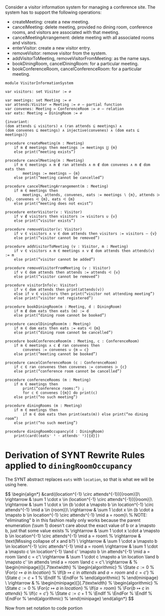 Consider a visitor information system for managing a conference site. The system has to support the following operations:

- createMeeting: create a new meeting.
- cancelMeeting: delete meeting, provided no dining room, conference rooms, and visitors are associated with that meeting.
- cancelMeetingArrangement: delete meeting with all associated rooms and visitors.
- enterVisitor: create a new visitor entry.
- removeVisitor: remove visitor from the system.
- addVisitorToMeeting, removeVisitorFromMeeting: as the name says.
- bookDiningRoom, cancelDiningRoom: for a particular meeting.
- bookConferenceRoom, cancelConferenceRoom: for a particular meeting.

```
module VisitorInformationSystem

var visitors: set Visitor := ∅

var meetings: set Meeting := ∅
var attends:Visitor ↛ Meeting := ∅ – partial function
var convenes: Meeting ↔︎ ConferenceRoom := ∅ – relation
var eats: Meeting ↛ DiningRoom := ∅

{invariant:
(dom attends ⊆ visitors) ∧ (ran attends ⊆ meetings) ∧
(dom convenes ⊆ meetings) ∧ injective(convenes) ∧ (dom eats ⊆ meetings)}

procedure createMeeting(m : Meeting)
    if m ∉ meetings then meetings := meetings ⋃ {m}
    else print(“meeting exists”)

procedure cancelMeeting(m : Meeting)
    if m ∈ meetings ∧ m ∉ ran attends ∧ m ∉ dom convenes ∧ m ∉ dom eats then
        meetings := meetings – {m}
    else print(“meeting cannot be cancelled”)

procedure cancelMeetingArrangement(m : Meeting)
    if m ∈ meetings then
        meetings, attends, convenes, eats := meetings ∖ {m}, attends ⩥ {m}, convenes ⩤ {m}, eats ⩤ {m}
    else print(“meeting does not exist”)

procedure enterVisitor(v : Visitor)
    if v ∉ visitors then visitors := visitors ∪ {v}
    else print(“visitor exists”)

procedure removeVisitor(v: Visitor)
    if v ∈ visitors ∧ v ∈ dom attends then visitors := visitors – {v}
    else print(“visitor cannot be removed”)

procedure addVisitorToMeeting (v : Visitor, m : Meeting)
    if v ∈ visitors ∧ m ∈ meetings ∧ v ∉ dom attends then attends(v) := m
    else print(“visitor cannot be added”)

procedure removeVisitorFromMeeting (v : Visitor)
    if v ∈ dom attends then attends := attends ⩤ {v}
    else print(“visitor cannot be removed”)

procedure visitorInfo(v: Visitor)
    if v ∈ dom attends then print(attends(v))
    else if v ∈ visitors then print(“visitor not attending meeting”)
    else print(“visitor not registered”)

procedure bookDiningRoom(m : Meeting, d : DiningRoom)
    if m ∉ dom eats then eats (m) := d
    else print(“dining room cannot be booked”)

procedure cancelDiningRoom(m : Meeting)
    if m ∈ dom eats then eats := eats ⩤ {m}
    else print(“dining room cannot be cancelled”)

procedure bookConferenceRoom(m : Meeting, c : ConferenceRoom)
    if m ∈ meetings ∧ c ∉ ran convenes then
        convenes := convenes ∪ {m ↦ c}
    else print(“meeting cannot be booked”)

procedure cancelConferenceRoom (c : ConferenceRoom)
    if c ∈ ran convenes then convenes := convenes ⩥ {c}
    else print(“conference room cannot be cancelled”)

procedure conferenceRooms (m : Meeting)
    if m ∈ meetings then
        print(“conference rooms:”) ;
        for c ∈ convenes [{m}] do print(c)
    else print(“no such meeting”)

procedure diningRooms (m : Meeting)
    if m ∈ meetings then
        if m ∈ dom eats then print(eats(m)) else print(“no dining room”)
    else print(“no such meeting”)

procedure diningRoomOccupancy(d : DiningRoom)
    print(card((eats⁻ ¹ ◦ attends⁻ ¹)[{d}])
```

# Derivation of SYNT Rewrite Rules applied to `diningRoomOccupancy`

The SYNT abstract replaces `eats` with `location`, so that is what we will be using here.

<!-- $$
\begin{align*}
&card((location^{-1} \circ attends^{-1})[\{room\}])\\
\rightarrow & \sum 1 \cdot x \in (location^{-1} \circ attends^{-1})[\{room\}]\\
\rightarrow & \sum 1 \cdot x \in \{b \cdot a \mapsto b \in location^{-1} \circ attends^{-1} \mid a \in \{room\}\}\\
\rightarrow & \sum 1 \cdot x \in \{b \cdot a \mapsto b \in location^{-1} \circ attends^{-1} \mid a = room\}\\
\rightarrow & \sum 1 \cdot x \cdot a \mapsto b \in location^{-1} \circ attends^{-1} \mid a = room\\
\rightarrow &\\
\rightarrow & \sum 1 \cdot a \mapsto b \in location^{-1} \circ attends^{-1} \mid a = room\\
\rightarrow & \sum 1 \cdot a \mapsto c \in location^{-1} \land c \mapsto b \in attends^{-1} \mid a = room\\
\rightarrow & \sum 1 \cdot c \mapsto a \in location \land b \mapsto c \in attends \mid a = room\\
\end{align*}
$$ -->

$$
\begin{align*}
&card((location^{-1} \circ attends^{-1})[\{room\}])\\
\rightarrow & \sum 1 \cdot x \in (location^{-1} \circ attends^{-1})[\{room\}]\\
\rightarrow & \sum 1 \cdot x \in \{b \cdot a \mapsto b \in location^{-1} \circ attends^{-1} \mid a \in \{room\}\}\\
\rightarrow & \sum 1 \cdot x \in \{b \cdot a \mapsto b \in location^{-1} \circ attends^{-1} \mid a = room\}\\
% NOTE: "eliminating" b in this fashion really only works because the parent enumeration (\sum 1) doesn't care about the exact value of b or a \mapsto b, just that some value exists
% \rightarrow & \sum 1 \cdot x \cdot a \mapsto b \in location^{-1} \circ attends^{-1} \mid a = room\\
% \rightarrow & \text{Missing collapse of x and b?} \\
\rightarrow & \sum 1 \cdot a \mapsto b \in location^{-1} \circ attends^{-1} \mid a = room\\
\rightarrow & \sum 1 \cdot a \mapsto c \in location^{-1} \land c' \mapsto b \in attends^{-1} \mid a = room \land c = c'\\
\rightarrow & \sum 1 \cdot c \mapsto a \in location \land b \mapsto c' \in attends \mid a = room \land c = c'\\
\rightarrow &
% \begin{minipage}[]{.7\textwidth}
% \begin{algorithmic}
    % \State $c := 0$
    % \For{$c \mapsto a$ in $location$}
    %     \If{$b \mapsto c$ in $attends$ and $a = room$ and $c = c'$}
    %         \State $c := c + 1$
    %     \EndIf
    % \EndFor
% \end{algorithmic}
% \end{minipage}
\\
\rightarrow &
% \begin{minipage}[]{.7\textwidth}
% \begin{algorithmic}
    % \State $c := 0$
    % \For{$c \mapsto a$ in $location$}
    %     \If{$a = room$}
    %         \For{$b \mapsto c$ in $attends$}
    %             \If{$c = c'$}
    %                 \State $c := c + 1$
    %             \EndIf
    %         \EndFor
    %     \EndIf
    % \EndFor
% \end{algorithmic}
% \end{minipage}
\end{align*}
$$

Now from set notation to code portion
